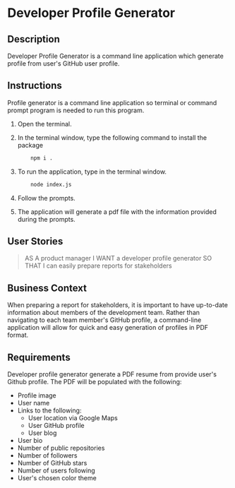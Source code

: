 # Developer Profile Generator

## Description

Developer Profile Generator is a command line application which generate profile from user's GitHub user profile.

## Instructions

Profile generator is a command line application so terminal or command prompt program is needed to run this program.

1. Open the terminal.
2. In the terminal window, type the following command to install the package

    ```sh
        npm i .
    ```

3. To run the application, type in the terminal window.

    ```sh
        node index.js
    ```

4. Follow the prompts.
5. The application will generate a pdf file with the information provided during the prompts. 

## User Stories

> AS A product manager
> I WANT a developer profile generator
> SO THAT I can easily prepare reports for stakeholders

## Business Context

When preparing a report for stakeholders, it is important to have up-to-date information about members of the development team. Rather than navigating to each team member's GitHub profile, a command-line application will allow for quick and easy generation of profiles in PDF format.

## Requirements

Developer profile generator generate a PDF resume from provide user's Github profile. The PDF will be populated with the following:

* Profile image
* User name
* Links to the following:
  * User location via Google Maps
  * User GitHub profile
  * User blog
* User bio
* Number of public repositories
* Number of followers
* Number of GitHub stars
* Number of users following
* User's chosen color theme

